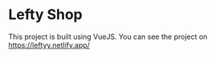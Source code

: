 # Lefty Shop

This project is built using VueJS. You can see the project on https://leftyy.netlify.app/
